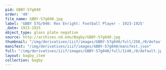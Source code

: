 ```yaml
---
pid: GBBY-57g040
order: '40'
file_name: GBBY-57g040.jpg
label: 'GBBY 57G/040: Rex Enright: Football Player - 1923-1925'
_date: 1923-1925
object_type: glass plate negative
source: http://archives.nd.edu/Bagby/GBBY-57g040.jpg
thumbnail: "/img/derivatives/iiif/images/GBBY-57g040/full/250,/0/default.jpg"
manifest: "/img/derivatives/iiif/images/GBBY-57g040/manifest.json"
full: "/img/derivatives/iiif/images/GBBY-57g040/full/1140,/0/default.jpg"
layout: bagby_item
collection: bagby
---
```

